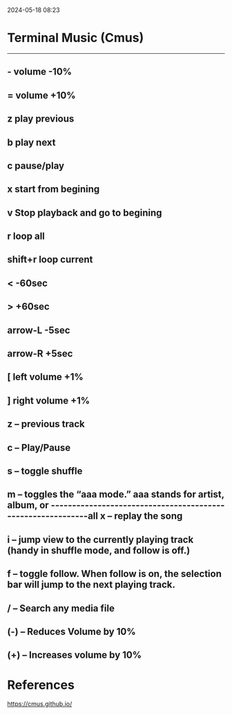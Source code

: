2024-05-18 08:23
# Terminal Music (Cmus)
------------------------------------------------------------
\- 		 volume -10% 
------------------------------------------------------------
= 		 volume +10%
------------------------------------------------------------
z 		 play previous
------------------------------------------------------------
b 		 play next
------------------------------------------------------------
c 		 pause/play
------------------------------------------------------------
x 		 start from begining
------------------------------------------------------------
v 		 Stop playback and go to begining
------------------------------------------------------------
r 		 loop all
------------------------------------------------------------
shift+r	 loop current 
------------------------------------------------------------
\<		 -60sec
------------------------------------------------------------
\>	    +60sec
------------------------------------------------------------
arrow-L  -5sec
------------------------------------------------------------
arrow-R  +5sec
------------------------------------------------------------
[		 left volume +1%
------------------------------------------------------------
]		 right volume +1%
------------------------------------------------------------
z – previous track
------------------------------------------------------------
c – Play/Pause
------------------------------------------------------------
s – toggle shuffle
------------------------------------------------------------
m – toggles the “aaa mode.” aaa stands for artist, album, or
------------------------------------------------------------all
x – replay the song
------------------------------------------------------------
i – jump view to the currently playing track (handy in shuffle mode, and follow is off.)
------------------------------------------------------------
f – toggle follow. When follow is on, the selection bar will jump to the next playing track.
------------------------------------------------------------
/<name> – Search any  media file
------------------------------------------------------------
(-) – Reduces Volume by 10%
------------------------------------------------------------
(+) – Increases volume by 10%
------------------------------------------------------------





# References

https://cmus.github.io/
